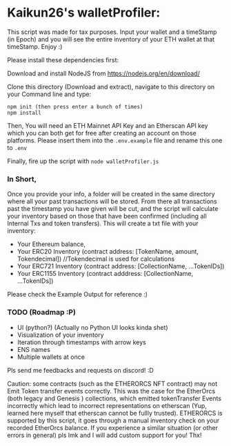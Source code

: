 # Kaikun26's walletProfiler:

This script was made for tax purposes. Input your wallet and a timeStamp (in Epoch) and you will see the entire inventory of your ETH wallet at that timeStamp. Enjoy :)

Please install these dependencies first:

Download and install NodeJS from https://nodejs.org/en/download/

Clone this directory (Download and extract), navigate to this directory on your Command line and type:

```
npm init (then press enter a bunch of times)
npm install
````

Then, You will need an ETH Mainnet API Key and an Etherscan API key which you can both get for free after creating an account on those platforms.
Please insert them into the ```.env.example``` file and rename this one to ```.env``` 

Finally, fire up the script with ```node walletProfiler.js```

### In Short, 
Once you provide your info, a folder will be created in the same directory where all your past transactions will be stored. From there all transactions past the timestamp you have given will be cut, and the script will calculate your inventory based on those that have been confirmed (including all Internal Txs and token transfers). This will create a txt file with your inventory:

- Your Ethereum balance,
- Your ERC20 Inventory (contract address: [TokenName, amount, Tokendecimal]) //Tokendecimal is used for calculations
- Your ERC721 Inventory (contract address: [CollectionName, ...TokenIDs])
- Your ERC1155 Inventory (contract adddress: [CollectionName, ...TokenIDs])

Please check the Example Output for reference :)


### TODO (Roadmap :P)
- UI (python?) (Actually no Python UI looks kinda shet)
- Visualization of your inventory
- Iteration through timestamps with arrow keys
- ENS names
- Multiple wallets at once

Pls send me feedbacks and requests on discord! :D

Caution: some contracts (such as the ETHERORCS NFT contract) may not Emit Token transfer events correctly. This was the case for the EtherOrcs (both legacy and Genesis ) collections, which emitted tokenTransfer Events incorrectly which lead to incorrect representations on etherscan (Yup, learned here myself that etherscan cannot be fullly trusted). ETHERORCS is supported by this script, it goes through a manual inventory check on your recorded EtherOrcs balance. If you experience a similar situation (or other errors in general) pls lmk and I will add custom support for you! Thx!
